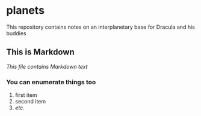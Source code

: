 # planets

This repository contains notes on an interplanetary base for Dracula and his buddies

## This is Markdown

*This file contains Markdown text*

### You can enumerate things too

1. first item
1. second item
1. *etc.*
